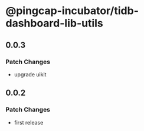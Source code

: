# @pingcap-incubator/tidb-dashboard-lib-utils

## 0.0.3

### Patch Changes

- upgrade uikit

## 0.0.2

### Patch Changes

- first release
